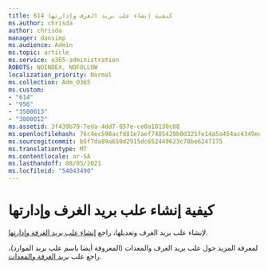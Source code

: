 ```yaml
---
title: 614 كيفية إنشاء علب بريد الغرف وإدارتها
ms.author: chrisda
author: chrisda
manager: dansimp
ms.audience: Admin
ms.topic: article
ms.service: o365-administration
ROBOTS: NOINDEX, NOFOLLOW
localization_priority: Normal
ms.collection: Adm_O365
ms.custom:
- "614"
- "956"
- "3500013"
- "3800012"
ms.assetid: 3f439b79-7eda-4dd7-857e-ce0a10130c88
ms.openlocfilehash: 76c4ec598acfd81e7aef7485429b0d325fe14a5a454ac4349ed3c8f90f930a89
ms.sourcegitcommit: b5f7da89a650d2915dc652449623c78be6247175
ms.translationtype: MT
ms.contentlocale: ar-SA
ms.lasthandoff: 08/05/2021
ms.locfileid: "54043490"
---
```

# <a name="how-to-create-and-manage-room-mailboxes"></a>كيفية إنشاء علب بريد الغرف وإدارتها

لإنشاء علب بريد الغرف وتعديلها، راجع [إنشاء علب بريد الغرفة وإدارتها](https://technet.microsoft.com/library/jj215781.aspx).

لمعرفة المزيد حول علب بريد الغرف والمعدات (المعروفة أيضا باسم علب بريد الموارد)، راجع علب [بريد الغرفة والمعدات](https://docs.microsoft.com/microsoft-365/admin/manage/room-and-equipment-mailboxes).

